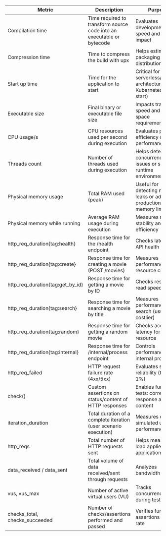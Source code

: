 |  **Metric**                          | **Description**                                                                 | **Purpose**                                                                 | **Tool/Method** |
|--------------------------------------|---------------------------------------------------------------------------------|------------------------------------------------------------------------------|-----------------|
|  Compilation time                   | Time required to transform source code into an executable or bytecode          | Evaluates development cycle speed and CI/CD impact                           | Docker          |
|  Compression time                   | Time to compress the build with upx                                             | Helps estimate packaging and distribution time                              | Docker          |
|  Start up time                      | Time for the application to start                                               | Critical for serverless/scalable architectures (e.g., Kubernetes cold start) | Docker          |
|  Executable size                    | Final binary or executable file size                                            | Impacts transfer speed and disk space requirements                          | Docker          |
|  CPU usage/s                        | CPU resources used per second during execution                                  | Evaluates program efficiency on CPU performance                             | script          |
|  Threads count                      | Number of threads used during execution                                         | Helps detect concurrency issues or size runtime environment                  | script          |
|  Physical memory usage              | Total RAM used (peak)                                                           | Useful for detecting memory leaks or adjusting production memory limits      | script          |
|  Physical memory while running      | Average RAM usage during execution                                              | Measures memory stability and efficiency                                    | script          |
|  http_req_duration{tag:health}     | Response time for the /health endpoint                                          | Checks latency of API health service                                        | k6              |
|  http_req_duration{tag:create}     | Response time for creating a movie (POST /movies)                               | Measures performance of resource creation                                   | k6              |
|  http_req_duration{tag:get_by_id}  | Response time for getting a movie by ID                                         | Checks resource read speed                                                  | k6              |
|  http_req_duration{tag:search}     | Response time for searching a movie by title                                    | Measures performance of search (usually costlier)                           | k6              |
|  http_req_duration{tag:random}     | Response time for getting a random movie                                        | Checks access latency for random resource                                   | k6              |
|  http_req_duration{tag:internal}   | Response time for /internal/process endpoint                                    | Controls performance of internal processing                                 | k6              |
|  http_req_failed                   | HTTP request failure rate (4xx/5xx)                                             | Evaluates system reliability (target: < 1%)                                 | k6              |
|  check()                            | Custom assertions on status/content of HTTP responses                           | Enables functional tests: correct response and content                      | k6              |
|  iteration_duration                 | Total duration of a complete iteration (user scenario execution)                | Measures overall simulated user performance                                 | k6              |
|  http_reqs                          | Total number of HTTP requests sent                                              | Helps measure load applied to the application                               | k6              |
|  data_received / data_sent          | Total volume of data received/sent through requests                             | Analyzes bandwidth usage                                                    | k6              |
|  vus, vus_max                       | Number of active virtual users (VU)                                             | Tracks concurrency during tests                                             | k6              |
|  checks_total, checks_succeeded     | Number of checks/assertions performed and passed                                | Verifies functional assertions success rate                                 | k6              |
